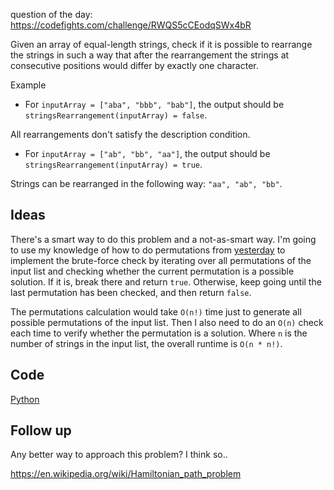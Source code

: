 question of the day: https://codefights.com/challenge/RWQS5cCEodqSWx4bR

Given an array of equal-length strings, check if it is possible to
rearrange the strings in such a way that after the rearrangement the
strings at consecutive positions would differ by exactly one character.

Example

* For `inputArray = ["aba", "bbb", "bab"]`, the output should be
`stringsRearrangement(inputArray) = false`.

All rearrangements don't satisfy the description condition.

* For `inputArray = ["ab", "bb", "aa"]`, the output should be
`stringsRearrangement(inputArray) = true`.

Strings can be rearranged in the following way: `"aa", "ab", "bb"`.

## Ideas

There's a smart way to do this problem and a not-as-smart way. I'm going
to use my knowledge of how to do permutations from [yesterday](../day22)
to implement the brute-force check by iterating over all permutations of
the input list and checking whether the current permutation is a possible
solution. If it is, break there and return `true`. Otherwise, keep going
until the last permutation has been checked, and then return `false`.

The permutations calculation would take `O(n!)` time just to generate
all possible permutations of the input list. Then I also need to do an
`O(n)` check each time to verify whether the permutation is a solution.
Where `n` is the number of strings in the input list, the overall runtime
is `O(n * n!)`.

## Code

[Python](./stringsRearrangement.py)

## Follow up

Any better way to approach this problem? I think so..

https://en.wikipedia.org/wiki/Hamiltonian_path_problem

